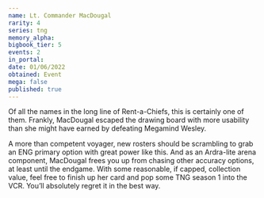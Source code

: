 ```yaml
---
name: Lt. Commander MacDougal
rarity: 4
series: tng
memory_alpha:
bigbook_tier: 5
events: 2
in_portal:
date: 01/06/2022
obtained: Event
mega: false
published: true
---
```


Of all the names in the long line of Rent-a-Chiefs, this is certainly one of them. Frankly, MacDougal escaped the drawing board with more usability than she might have earned by defeating Megamind Wesley.

A more than competent voyager, new rosters should be scrambling to grab an ENG primary option with great power like this. And as an Ardra-lite arena component, MacDougal frees you up from chasing other accuracy options, at least until the endgame. With some reasonable, if capped, collection value, feel free to finish up her card and pop some TNG season 1 into the VCR. You’ll absolutely regret it in the best way.

